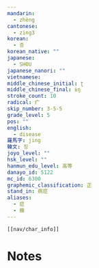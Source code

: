 ```yaml
---
mandarin:
  - zhèng
cantonese:
  - zing3
korean:
  - 증
korean_native: ""
japanese:
  - SHOU
japanese_nanori: ""
vietnamese:
middle_chinese_initial: ʈ
middle_chinese_final: ɨŋ
stroke_count: 10
radical: 疒
skip_number: 3-5-5
grade_level: 5
pos: ""
english:
  - disease
羅馬字: jing
韓文: 징
joyo_level: ""
hsk_level: ""
hanmun_edu_level: 高等
danayo_id: 5122
mc_id: 6300
graphemic_classification: 正
stand_in: 病症
aliases:
  - 症
  - 癥
---
```

```meta-bind-embed
[[nav/char_info]]
```

# Notes
